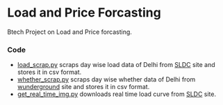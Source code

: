 # Load and Price Forcasting

Btech Project on Load and Price forcasting.

### Code

* [load_scrap.py](load_scrap.py) scraps day wise load data of Delhi from [SLDC](https://www.delhisldc.org/Loaddata.aspx?mode=17/01/2018) site and stores it in csv format. 
* [whether_scrap.py](whether_scrap.py) scraps day wise whether data of Delhi from [wunderground](https://www.wunderground.com/history/airport/VIDP/2017/8/1/DailyHistory.html) site and stores it in csv format.
* [get_real_time_img.py](get_real_time_img.py) downloads real time load curve from [SLDC](https://www.delhisldc.org/Loadcurve.aspx) site.

